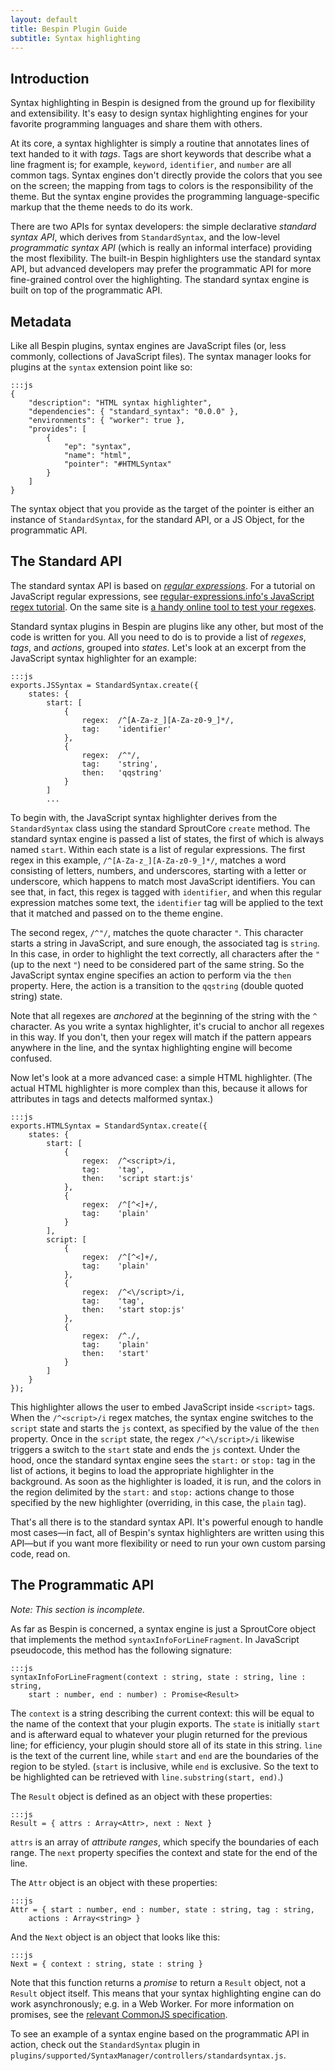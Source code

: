 ```yaml
---
layout: default
title: Bespin Plugin Guide
subtitle: Syntax highlighting
---
```


## Introduction ##

Syntax highlighting in Bespin is designed from the ground up for flexibility
and extensibility. It's easy to design syntax highlighting engines
for your favorite programming languages and share them with others.

At its core, a syntax highlighter is simply a routine that annotates lines of
text handed to it with *tags*. Tags are short keywords that describe what a
line fragment is; for example, `keyword`, `identifier`, and `number` are all
common tags. Syntax engines don't directly provide the colors that you see on
the screen; the mapping from tags to colors is the responsibility of the theme.
But the syntax engine provides the programming language-specific markup that
the theme needs to do its work.

There are two APIs for syntax developers: the simple declarative *standard
syntax API*, which derives from `StandardSyntax`, and the low-level
*programmatic syntax API* (which is really an informal interface) providing the
most flexibility. The built-in Bespin highlighters use the standard syntax API,
but advanced developers may prefer the programmatic API for more fine-grained
control over the highlighting. The standard syntax engine is built on top of
the programmatic API.

## Metadata ##

Like all Bespin plugins, syntax engines are JavaScript files (or, less
commonly, collections of JavaScript files). The syntax manager looks for
plugins at the `syntax` extension point like so:

    :::js
    {
        "description": "HTML syntax highlighter",
        "dependencies": { "standard_syntax": "0.0.0" },
        "environments": { "worker": true },
        "provides": [
            {
                "ep": "syntax",
                "name": "html",
                "pointer": "#HTMLSyntax"
            }
        ]
    }

The syntax object that you provide as the target of the pointer is either an
instance of `StandardSyntax`, for the standard API, or a JS Object, for the
programmatic API.

## The Standard API ##

The standard syntax API is based on
[*regular expressions*](http://en.wikipedia.org/wiki/Regular_expression). For
a tutorial on JavaScript regular expressions, see
[regular-expressions.info's JavaScript regex
tutorial](http://www.regular-expressions.info/javascript.html). On the same
site is [a handy online tool to test your
regexes](http://www.regular-expressions.info/javascriptexample.html).

Standard syntax plugins in Bespin are plugins like any other, but most of the
code is written for you. All you need to do is to provide a list of *regexes*,
*tags*, and *actions*, grouped into *states*. Let's look at an excerpt from the
JavaScript syntax highlighter for an example:

    :::js
    exports.JSSyntax = StandardSyntax.create({
        states: {
            start: [
                {
                    regex:  /^[A-Za-z_][A-Za-z0-9_]*/,
                    tag:    'identifier'
                },
                {
                    regex:  /^"/,
                    tag:    'string',
                    then:   'qqstring'
                }
            ]
            ...

To begin with, the JavaScript syntax highlighter derives from the
`StandardSyntax` class using the standard SproutCore `create` method. The
standard syntax engine is passed a list of states, the first of which is always
named `start`. Within each state is a list of regular expressions. The first
regex in this example, `/^[A-Za-z_][A-Za-z0-9_]*/`, matches a word consisting
of letters, numbers, and underscores, starting with a letter or underscore,
which happens to match most JavaScript identifiers. You can see that, in fact,
this regex is tagged with `identifier`, and when this regular expression
matches some text, the `identifier` tag will be applied to the text that it
matched and passed on to the theme engine.

The second regex, `/^"/`, matches the quote character `"`. This character
starts a string in JavaScript, and sure enough, the associated tag is `string`.
In this case, in order to highlight the text correctly, all characters
after the `"` (up to the next `"`) need to be considered part of the same
string. So the JavaScript syntax engine specifies an action to perform via the
`then` property. Here, the action is a transition to the `qqstring` (double
quoted string) state.

Note that all regexes are *anchored* at the beginning of the string with the
`^` character. As you write a syntax highlighter, it's crucial to anchor all
regexes in this way. If you don't, then your regex will match if the pattern
appears anywhere in the line, and the syntax highlighting engine will become
confused.

Now let's look at a more advanced case: a simple HTML highlighter. (The actual
HTML highlighter is more complex than this, because it allows for attributes in
tags and detects malformed syntax.)

    :::js
    exports.HTMLSyntax = StandardSyntax.create({
        states: {
            start: [
                {
                    regex:  /^<script>/i,
                    tag:    'tag',
                    then:   'script start:js'
                },
                {
                    regex:  /^[^<]+/,
                    tag:    'plain'
                }
            ],
            script: [
                {
                    regex:  /^[^<]+/,
                    tag:    'plain'
                },
                {
                    regex:  /^<\/script>/i,
                    tag:    'tag',
                    then:   'start stop:js'
                },
                {
                    regex:  /^./,
                    tag:    'plain'
                    then:   'start'
                }
            ]
        }
    });

This highlighter allows the user to embed JavaScript inside `<script>` tags.
When the `/^<script>/i` regex matches, the syntax engine switches to the
`script` state and starts the `js` context, as specified by the value of the
`then` property. Once in the `script` state, the regex `/^<\/script>/i`
likewise triggers a switch to the `start` state and ends the `js` context.
Under the hood, once the standard syntax engine sees the `start:` or `stop:`
tag in the list of actions, it begins to load the appropriate highlighter in
the background. As soon as the highlighter is loaded, it is run, and the colors
in the region delimited by the `start:` and `stop:` actions change to those
specified by the new highlighter (overriding, in this case, the `plain` tag).

That's all there is to the standard syntax API. It's powerful enough to handle
most cases&mdash;in fact, all of Bespin's syntax highlighters are written using
this API&mdash;but if you want more flexibility or need to run your own custom
parsing code, read on.

## The Programmatic API ##

*Note: This section is incomplete.*

As far as Bespin is concerned, a syntax engine is just a SproutCore object
that implements the method `syntaxInfoForLineFragment`. In JavaScript
pseudocode, this method has the following signature:

    :::js
    syntaxInfoForLineFragment(context : string, state : string, line : string,
        start : number, end : number) : Promise<Result>

The `context` is a string describing the current context: this will be equal
to the name of the context that your plugin exports. The `state` is initially
`start` and is afterward equal to whatever your plugin returned for the
previous line; for efficiency, your plugin should store all of its state in
this string. `line` is the text of the current line, while `start` and `end`
are the boundaries of the region to be styled. (`start` is inclusive, while
`end` is exclusive. So the text to be highlighted can be retrieved with
`line.substring(start, end)`.)

The `Result` object is defined as an object with these properties:

    :::js
    Result = { attrs : Array<Attr>, next : Next }

`attrs` is an array of *attribute ranges*, which specify the boundaries of each
range. The `next` property specifies the context and state for the end of the
line.

The `Attr` object is an object with these properties:

    :::js
    Attr = { start : number, end : number, state : string, tag : string,
        actions : Array<string> }

And the `Next` object is an object that looks like this:

    :::js
    Next = { context : string, state : string }

Note that this function returns a *promise* to return a `Result` object, not a
`Result` object itself. This means that your syntax highlighting engine can do
work asynchronously; e.g. in a Web Worker. For more information on promises,
see the [relevant CommonJS
specification](http://wiki.commonjs.org/wiki/Promises).

To see an example of a syntax engine based on the programmatic API in action,
check out the `StandardSyntax` plugin in
`plugins/supported/SyntaxManager/controllers/standardsyntax.js`.

